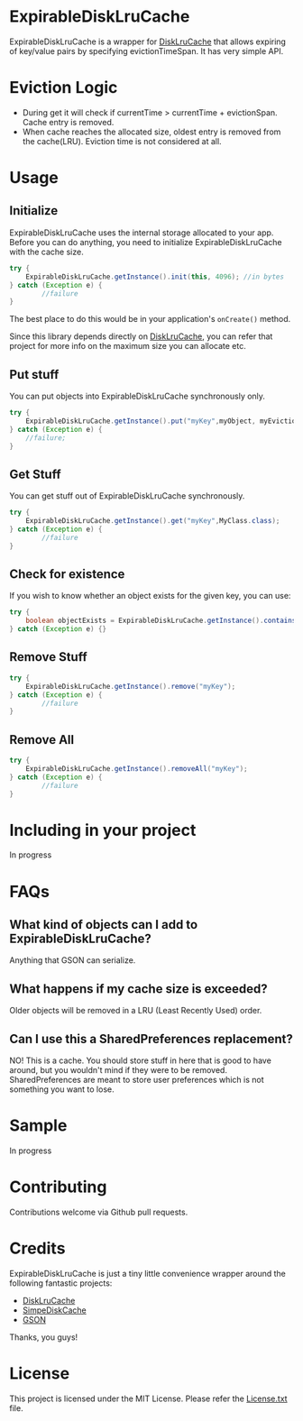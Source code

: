 ExpirableDiskLruCache
=========

ExpirableDiskLruCache is a wrapper for [DiskLruCache](https://github.com/JakeWharton/DiskLruCache) that allows expiring of key/value pairs by specifying evictionTimeSpan. It has very simple API.

# Eviction Logic
 - During get it will check if currentTime >  currentTime + evictionSpan. Cache entry is removed.
 - When cache reaches the allocated size, oldest entry is removed from the cache(LRU). Eviction time is not considered at all.


# Usage

## Initialize
ExpirableDiskLruCache uses the internal storage allocated to your app. Before you can do anything, you need to initialize ExpirableDiskLruCache with the cache size.

```java
try {
    ExpirableDiskLruCache.getInstance().init(this, 4096); //in bytes
} catch (Exception e) {
        //failure
}
```

The best place to do this would be in your application's `onCreate()` method.

Since this library depends directly on [DiskLruCache](https://github.com/JakeWharton/DiskLruCache), you can refer that project for more info on the maximum size you can allocate etc.

## Put stuff

You can put objects into ExpirableDiskLruCache synchronously only.

```java
try {
    ExpirableDiskLruCache.getInstance().put("myKey",myObject, myEvictionTimeSpan);
} catch (Exception e) {
    //failure;
}
```

## Get Stuff

You can get stuff out of ExpirableDiskLruCache synchronously.

```java
try {
    ExpirableDiskLruCache.getInstance().get("myKey",MyClass.class);
} catch (Exception e) {
        //failure
}
```

## Check for existence

If you wish to know whether an object exists for the given key, you can use:

```java
try {
    boolean objectExists = ExpirableDiskLruCache.getInstance().contains("myKey");
} catch (Exception e) {}
```

## Remove Stuff

```java
try {
    ExpirableDiskLruCache.getInstance().remove("myKey");
} catch (Exception e) {
        //failure
}
```

## Remove All

```java
try {
    ExpirableDiskLruCache.getInstance().removeAll("myKey");
} catch (Exception e) {
        //failure
}
```

# Including in your project
In progress

# FAQs

## What kind of objects can I add to ExpirableDiskLruCache?
Anything that GSON can serialize.

## What happens if my cache size is exceeded?
Older objects will be removed in a LRU (Least Recently Used) order.

## Can I use this a SharedPreferences replacement?
NO! This is a cache. You should store stuff in here that is good to have around, but you wouldn't mind if they were to be removed. SharedPreferences are meant to store user preferences which is not something you want to lose.

# Sample
In progress

# Contributing
Contributions welcome via Github pull requests.

# Credits
ExpirableDiskLruCache is just a tiny little convenience wrapper around the following fantastic projects:

- [DiskLruCache](https://github.com/JakeWharton/DiskLruCache)
- [SimpeDiskCache](https://github.com/fhucho/simple-disk-cache)
- [GSON](https://code.google.com/p/google-gson/)

Thanks, you guys!

# License
This project is licensed under the MIT License. Please refer the [License.txt](https://github.com/vijayrawatsan/ExpirableDiskLruCache/blob/master/License.txt) file.

